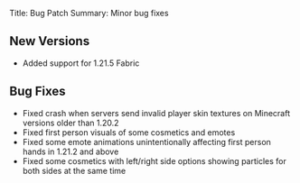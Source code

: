Title: Bug Patch
Summary: Minor bug fixes

## New Versions
- Added support for 1.21.5 Fabric

## Bug Fixes
- Fixed crash when servers send invalid player skin textures on Minecraft versions older than 1.20.2
- Fixed first person visuals of some cosmetics and emotes
- Fixed some emote animations unintentionally affecting first person hands in 1.21.2 and above
- Fixed some cosmetics with left/right side options showing particles for both sides at the same time
